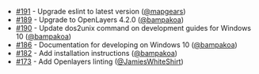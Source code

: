  * [#191](https://github.com/mapgears/ol3-google-maps/pull/191) - Upgrade eslint to latest version ([@mapgears](https://github.com/mapgears))
 * [#189](https://github.com/mapgears/ol3-google-maps/pull/189) - Upgrade to OpenLayers 4.2.0 ([@bampakoa](https://github.com/bampakoa))
 * [#190](https://github.com/mapgears/ol3-google-maps/pull/190) - Update dos2unix command on development guides for Windows 10 ([@bampakoa](https://github.com/bampakoa))
 * [#186](https://github.com/mapgears/ol3-google-maps/pull/186) - Documentation for developing on Windows 10 ([@bampakoa](https://github.com/bampakoa))
 * [#182](https://github.com/mapgears/ol3-google-maps/pull/182) - Add installation instructions ([@bampakoa](https://github.com/bampakoa))
 * [#173](https://github.com/mapgears/ol3-google-maps/pull/173) - Add Openlayers linting ([@JamiesWhiteShirt](https://github.com/JamiesWhiteShirt))
